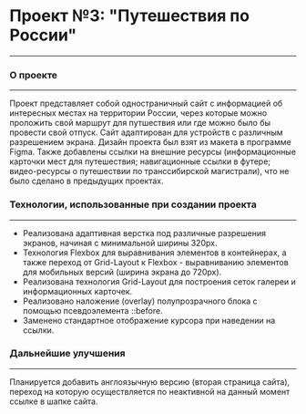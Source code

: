 # Проект №3: __"Путешествия по России"__
------

### О проекте
------
Проект представляет собой одностраничный сайт с информацией об интересных местах на территории России, через которые можно проложить свой маршрут для путшествия или где можно было бы провести свой отпуск. 
Сайт адаптирован для устройств с различным разрешением экрана. Дизайн проекта был взят из макета в программе Figma. Также добавлены ссылки на внешние ресурсы (информационные карточки мест для путешествия; навигационные ссылки в футере; видео-ресурсы о путешествии по транссибирской магистрали), что не было сделано в предыдущих проектах.

### Технологии, использованные при создании проекта
------
* Реализована адаптивная верстка под различные разрешения экранов, начиная с минимальной ширины 320px. 
* Технология Flexbox для выравнивания элементов в контейнерах, а также переход от Grid-Layout к Flexbox - выравниванию элементов для мобильных версий (ширина экрана до 720px).
* Реализована технология Grid-Layout для построения сеток галереи и информационных карточек.
* Реализовано наложение (overlay) полупрозрачного блока с помощью псевдоэлемента ::before.
* Заменено стандартное отображение курсора при наведении на ссылки.

### Дальнейшие улучшения
------
Планируется добавить англоязычную версию (вторая страница сайта), переход на которую осуществляется по неактивной на данный момент ссылке в шапке сайта.

